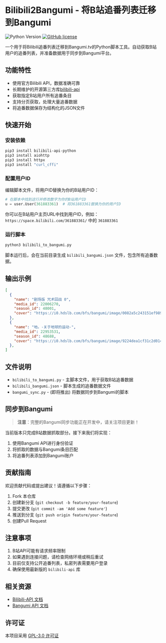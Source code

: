 # Bilibili2Bangumi - 将B站追番列表迁移到Bangumi

![Python Version](https://img.shields.io/badge/python-3.9%2B-blue)
[![GitHub license](https://img.shields.io/github/license/SweerItTer/Bilibili2Bangumi)](https://github.com/SweerItTer/Bilibili2Bangumi/blob/main/LICENSE)

一个用于将Bilibili追番列表迁移到Bangumi.tv的Python脚本工具。自动获取B站用户的追番列表，并准备数据用于同步到Bangumi平台。

## 功能特性

- 使用官方Bilibili API，数据准确可靠
- 长期维护的开源第三方库[bilibili-api](https://github.com/nemo2011/bilibili-api)
- 获取指定B站用户所有追番条目
- 支持分页获取，处理大量追番数据
- 将追番数据保存为结构化的JSON文件

## 快速开始

### 安装依赖

```bash
pip3 install bilibili-api-python
pip3 install aiohttp
pip3 install httpx
pip3 install "curl_cffi"
```

### 配置用户ID

编辑脚本文件，将用户ID替换为你的B站用户ID：

```python
# 在脚本中找到这行并修改数字为你的B站用户ID
u = user.User(361883361)  # 将361883361替换为你的用户ID
```

你可以在B站用户主页URL中找到用户ID，例如：  
`https://space.bilibili.com/361883361/` 中的 `361883361`

### 运行脚本

```bash
python3 bilibili_to_bangumi.py
```

脚本运行后，会在当前目录生成 `bilibili_bangumi.json` 文件，包含所有追番数据。

## 输出示例

```json
[
  {
    "name": "剧场版 咒术回战 0",
    "media_id": 22006270,
    "season_id": 48001,
    "cover": "https://i0.hdslb.com/bfs/bangumi/image/0082a5c243151ef989439578e745785268c58e7d.png"
  },
  {
    "name": "地。-关于地球的运动-",
    "media_id": 22953531,
    "season_id": 48688,
    "cover": "https://i0.hdslb.com/bfs/bangumi/image/9224dea1cf31c2d014d7ccee4b7a22f5ff1b9dd7.png"
  },
]
```

## 文件说明

- `bilibili_to_bangumi.py` - 主脚本文件，用于获取B站追番数据
- `bilibili_bangumi.json` - 脚本生成的追番数据文件
- `bangumi_sync.py` - (即将推出) 将数据同步到Bangumi的脚本

## 同步到Bangumi

> **注意**：完整的Bangumi同步功能正在开发中，请关注项目更新！

当前版本只完成B站数据抓取部分。接下来我们将实现：

1. 使用Bangumi API进行身份验证
2. 将抓取的数据与Bangumi条目匹配
3. 将追番列表添加到Bangumi账户

## 贡献指南

欢迎贡献代码或提出建议！请遵循以下步骤：

1. Fork 本仓库
2. 创建新分支 (`git checkout -b feature/your-feature`)
3. 提交更改 (`git commit -am 'Add some feature'`)
4. 推送到分支 (`git push origin feature/your-feature`)
5. 创建Pull Request

## 注意事项

1. B站API可能有请求频率限制
2. 如果遇到连接问题，请检查网络环境或稍后重试
3. 目前仅支持公开追番列表，私密列表需要用户登录
4. 确保使用最新版的 `bilibili-api` 库

## 相关资源

- [Bilibili-API 文档](https://nemo2011.github.io/bilibili-api/)
- [Bangumi API 文档](https://bangumi.github.io/api/)

## 许可证

本项目采用 [GPL-3.0 许可证](LICENSE)